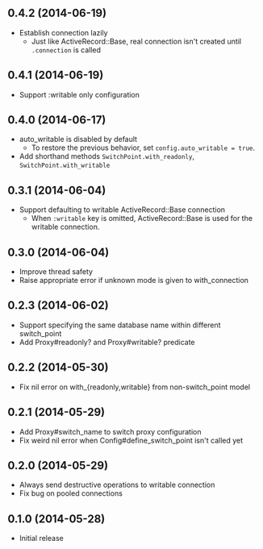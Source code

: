 ## 0.4.2 (2014-06-19)
- Establish connection lazily
    - Just like ActiveRecord::Base, real connection isn't created until `.connection` is called

## 0.4.1 (2014-06-19)
- Support :writable only configuration

## 0.4.0 (2014-06-17)
- auto_writable is disabled by default
    - To restore the previous behavior, set `config.auto_writable = true`.
- Add shorthand methods `SwitchPoint.with_readonly`, `SwitchPoint.with_writable`

## 0.3.1 (2014-06-04)
- Support defaulting to writable ActiveRecord::Base connection
    - When `:writable` key is omitted, ActiveRecord::Base is used for the writable connection.

## 0.3.0 (2014-06-04)
- Improve thread safety
- Raise appropriate error if unknown mode is given to with_connection

## 0.2.3 (2014-06-02)
- Support specifying the same database name within different switch_point
- Add Proxy#readonly? and Proxy#writable? predicate

## 0.2.2 (2014-05-30)
- Fix nil error on with_{readonly,writable} from non-switch_point model

## 0.2.1 (2014-05-29)
- Add Proxy#switch_name to switch proxy configuration
- Fix weird nil error when Config#define_switch_point isn't called yet

## 0.2.0 (2014-05-29)
- Always send destructive operations to writable connection
- Fix bug on pooled connections

## 0.1.0 (2014-05-28)
- Initial release
